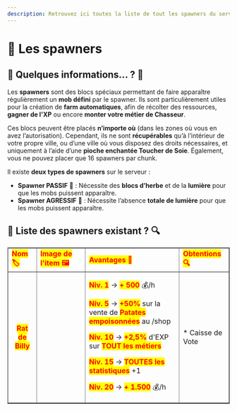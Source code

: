 ```yaml
---
description: Retrouvez ici toutes la liste de tout les spawners du serveur.
---
```


# 🐾 Les spawners

## 💠 Quelques informations... ? 📃
Les **spawners** sont des blocs spéciaux permettant de faire apparaître régulièrement un **mob défini** par le spawner. Ils sont particulièrement utiles pour la création de **farm automatiques**, afin de récolter des ressources, **gagner de l'XP** ou encore **monter votre métier de Chasseur**.

Ces blocs peuvent être placés **n’importe où** (dans les zones où vous en avez l’autorisation). Cependant, ils ne sont **récupérables** qu’à l’intérieur de votre propre ville, ou d’une ville où vous disposez des droits nécessaires, et uniquement à l’aide d’une **pioche enchantée Toucher de Soie**. Également, vous ne pouvez placer que 16 spawners par chunk.

Il existe **deux types de spawners** sur le serveur :  
* **Spawner PASSIF** 🐔 : Nécessite des **blocs d’herbe** et de la **lumière** pour que les mobs puissent apparaître.  
* **Spawner AGRESSIF** 🐍 : Nécessite l’absence **totale de lumière** pour que les mobs puissent apparaître.

## 💠 Liste des spawners existant ? 🔍

<table border="1" cellspacing="0" cellpadding="6">
  <tr>
    <td><mark style="color:red;"><strong>Nom 🏷️</strong></mark></td>
    <td><mark style="color:red;"><strong>Image de l'item 🖼️</strong></mark></td>
    <td><mark style="color:red;"><strong>Avantages 💪</strong></mark></td>
    <td><mark style="color:red;"><strong>Obtentions 🔍</strong></mark></td>
  </tr>
  <tr>
    <td align="center"><mark style="color:red;"><strong>Rat de Billy</strong></mark></td>
    <td>
      <figure><img src="../.gitbook/assets/Les_Compagnons/Items/Mythique/RatDeBilly.png" alt=""></figure>
      <figure>
        <img src="../.gitbook/assets/Les_Compagnons/Items/Mythique/RatDeBillyShiny.png" alt="">
      </figure>
    </td>
    <td>
      <p><mark style="color:red;"><strong>Niv. 1</strong></mark> → <mark style="color:red;"><strong>+ 500</strong></mark> 💰/h</p>
      <p><mark style="color:red;"><strong>Niv. 5</strong></mark> → <mark style="color:red;"><strong>+50%</strong></mark> sur la vente de <mark style="color:red;"><strong>Patates empoisonnées</strong></mark> au /shop</p>
      <p><mark style="color:red;"><strong>Niv. 10</strong></mark> → <mark style="color:red;"><strong>+2,5%</strong></mark> d'EXP sur <mark style="color:red;"><strong>TOUT les métiers</strong></mark></p>
      <p><mark style="color:red;"><strong>Niv. 15</strong></mark> → <mark style="color:red;"><strong>TOUTES les statistiques</strong></mark> +1</p>
      <p><mark style="color:red;"><strong>Niv. 20</strong></mark> → <mark style="color:red;"><strong>+ 1.500</strong></mark> 💰/h</p>
    <td>
      <p> * Caisse de Vote
    </td>
  </tr>





